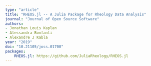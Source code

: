 ```yaml
---
type: "article"
title: "RHEOS.jl -- A Julia Package for Rheology Data Analysis"
journal: "Journal of Open Source Software"
authors:
- Jonathan Louis Kaplan
- Alessandra Bonfanti
- Alexandre J Kabla
year: "2019"
doi: "10.21105/joss.01700"
packages:
    RHEOS.jl: https://github.com/JuliaRheology/RHEOS.jl
---
```

